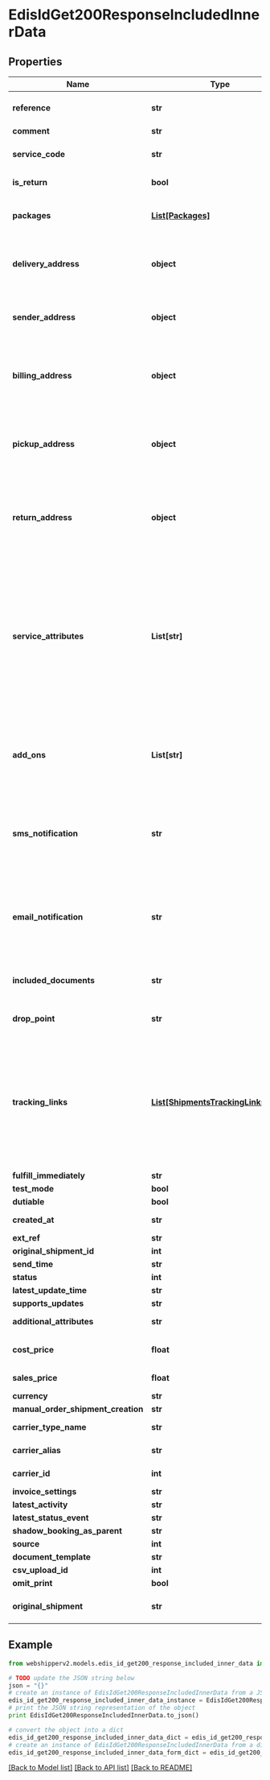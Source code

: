 # EdisIdGet200ResponseIncludedInnerData


## Properties
Name | Type | Description | Notes
------------ | ------------- | ------------- | -------------
**reference** | **str** | The reference you want to identify the shipment form. For example order number. | [optional] 
**comment** | **str** | An optional comment for the carrier | [optional] 
**service_code** | **str** | The carrier&#39;s service code. This should only be assigned if you are not using a shipping rate. | [optional] 
**is_return** | **bool** | Determines whether the shipment is a return shipment. | [optional] 
**packages** | [**List[Packages]**](Packages.md) | Flattened array of packages to be sent. At least one package is mandatory. For structure refer to &#39;Package&#39; entity | [optional] 
**delivery_address** | **object** | Flattened Shipping Address representing the delivery address for the shipment. &lt;br&gt;&lt;strong&gt;Duplicated from order if order relation given.&lt;/strong&gt;. | [optional] 
**sender_address** | **object** | Flattened Shipping Address representing the sender address of shipment. &lt;br&gt;&lt;strong&gt;Duplicated from order if order relation given.&lt;/strong&gt;. | [optional] 
**billing_address** | **object** | Flattened Shipping Address representing the billing address of shipment. Duplicated from delivery address if empty. &lt;br&gt;&lt;strong&gt;Duplicated from order if order relation given.&lt;/strong&gt;. | [optional] 
**pickup_address** | **object** | Flattened Shipping Address representing the pickup address of shipment. Is necessary for some carriers. This is duplicated from sender address if empty. &lt;br&gt;&lt;strong&gt;Duplicated from order if order relation given.&lt;/strong&gt;. | [optional] 
**return_address** | **object** | Flattened Shipping Address represnting return addres of shipment. Will be duplicated from sender address if empty ( Not used by all carriers ). &lt;br&gt;&lt;strong&gt;Duplicated from order if order relation given.&lt;/strong&gt;. | [optional] 
**service_attributes** | **List[str]** | Array of hashes to assign parameters for any specific carrier service. It is only required if you are &lt;strong&gt;not&lt;/strong&gt; using shipping rates and the service has additional required parameters. The hash must have the keys attr_key and attr_value. The type of attr_value should match the attr_type defined by the parameter. To see all possible attributes, please see the list of parameters from the carrier service. &lt;strongShould only be assigned if you are not using a shipping rate&lt;/strong&gt;. | [optional] 
**add_ons** | **List[str]** | Array of add-ons. Add-ons are simply arrays of strings. To see possible add-ons, please refer to the carrier services. &lt;strong&gt;Should only be assigned if you are not using a shipping rate&lt;/strong&gt;. | [optional] 
**sms_notification** | **str** | Must be passed if the carrier should be allowed to send SMS notifications. It should be assigned with a hash including the key phone containing the phone number to be notified. &lt;strong&gt;Should only be assigned if you are not using a shipping rate&lt;/strong&gt;. | [optional] 
**email_notification** | **str** | Must be passed if the carrier should be allowed to send e-mail notifications. It should be assigned with a hash including the key email containing the e-mail address to be notified. &lt;strong&gt;Should only be assigned if you are not using a shipping rate&lt;/strong&gt;. | [optional] 
**included_documents** | **str** | Flattened array of Document - can be used to upload documents to the shipment which will be sent to the carrier. | [optional] 
**drop_point** | **str** | Flattened Drop Point - should only be assigned if you are sending to a drop point. | [optional] 
**tracking_links** | [**List[ShipmentsTrackingLinksInner]**](ShipmentsTrackingLinksInner.md) | An array of objects with the keys:       &lt;ul&gt;         &lt;li&gt;&lt;code&gt;url&lt;/code&gt;: The full URL to the tracking page.&lt;/li&gt;         &lt;li&gt;&lt;code&gt;number&lt;/code&gt;: The tracking identifier.&lt;/li&gt;         &lt;li&gt;&lt;code&gt;latest_transit_event&lt;/code&gt;: The latest tracking/transit event. Same options as Tracking Event statuses.&lt;/li&gt;         &lt;li&gt;&lt;code&gt;tracking_events&lt;/code&gt;: Array of objects. Object has same attributes as the Tracking Event resource&lt;/li&gt;       &lt;/ul&gt;        | [optional] 
**fulfill_immediately** | **str** | Deprecated | [optional] 
**test_mode** | **bool** |  | [optional] 
**dutiable** | **bool** |  | [optional] 
**created_at** | **str** | The time when the resource was created | [optional] [readonly] 
**ext_ref** | **str** | The external (carrier) reference | [optional] 
**original_shipment_id** | **int** |  | [optional] 
**send_time** | **str** |  | [optional] 
**status** | **int** |  | [optional] 
**latest_update_time** | **str** |  | [optional] 
**supports_updates** | **str** |  | [optional] 
**additional_attributes** | **str** | Flattened hash with optional key/value pairs. | [optional] 
**cost_price** | **float** | The cost price of the shipment, either directly from the carrier or from a cost sheet | [optional] 
**sales_price** | **float** | The price presented to the customer in checkout | [optional] 
**currency** | **str** |  | [optional] 
**manual_order_shipment_creation** | **str** |  | [optional] 
**carrier_type_name** | **str** | Webshipper defined name of the carrier type | [optional] [readonly] 
**carrier_alias** | **str** | Carrier alias set by the user in Webshipper | [optional] [readonly] 
**carrier_id** | **int** | ID of the carrier | [optional] [readonly] 
**invoice_settings** | **str** |  | [optional] 
**latest_activity** | **str** |  | [optional] 
**latest_status_event** | **str** |  | [optional] 
**shadow_booking_as_parent** | **str** |  | [optional] 
**source** | **int** |  | [optional] 
**document_template** | **str** |  | [optional] 
**csv_upload_id** | **int** |  | [optional] 
**omit_print** | **bool** |  | [optional] 
**original_shipment** | **str** | An optional link to the original shipment, when creating a return-shipment | [optional] 

## Example

```python
from webshipperv2.models.edis_id_get200_response_included_inner_data import EdisIdGet200ResponseIncludedInnerData

# TODO update the JSON string below
json = "{}"
# create an instance of EdisIdGet200ResponseIncludedInnerData from a JSON string
edis_id_get200_response_included_inner_data_instance = EdisIdGet200ResponseIncludedInnerData.from_json(json)
# print the JSON string representation of the object
print EdisIdGet200ResponseIncludedInnerData.to_json()

# convert the object into a dict
edis_id_get200_response_included_inner_data_dict = edis_id_get200_response_included_inner_data_instance.to_dict()
# create an instance of EdisIdGet200ResponseIncludedInnerData from a dict
edis_id_get200_response_included_inner_data_form_dict = edis_id_get200_response_included_inner_data.from_dict(edis_id_get200_response_included_inner_data_dict)
```
[[Back to Model list]](../README.md#documentation-for-models) [[Back to API list]](../README.md#documentation-for-api-endpoints) [[Back to README]](../README.md)


